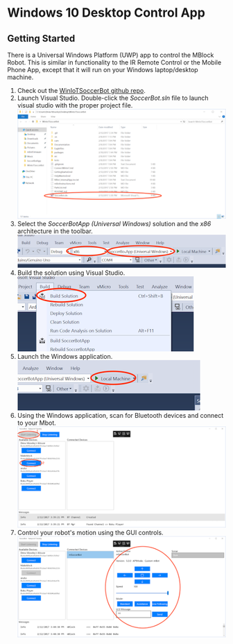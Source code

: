 # Windows 10 Desktop Control App
## Getting Started
There is a Universal Windows Platform (UWP) app to control the MBlock Robot.  This is similar in functionality to the IR Remote Control or the Mobile Phone App, except that it will run on your Windows laptop/desktop machine.

1. Check out the [WinIoTSoccerBot github repo](https://github.com/bytemaster-0xff/WinIoTSoccerBot/).
1. Launch Visual Studio.  Double-click the _SoccerBot.sln_ file to launch visual studio with the proper project file.<br>
![Launch Visual Studio Screenshot](Documentation/DesktopAppVSLaunch.png)
1. Select the _SoccerBotApp (Universal Windows)_ solution and the _x86_ architecture in the toolbar.<br>
![Select app and architecture Screenshot](Documentation/DesktopAppSelectArchOptions.png)
1. Build the solution using Visual Studio.<br>
![Build Screenshot](Documentation/DesktopAppBuild.png)
1. Launch the Windows application.<br>
![Launch Screenshot](Documentation/DesktopAppLaunch.png)
1. Using the Windows application, scan for Bluetooth devices and connect to your Mbot.<br>
![Connect to Robot Screenshot](Documentation/DesktopAppConnect.png)
1. Control your robot's motion using the GUI controls.<br>
![Robot Control Screenshot](Documentation/DesktopAppControl.png)


